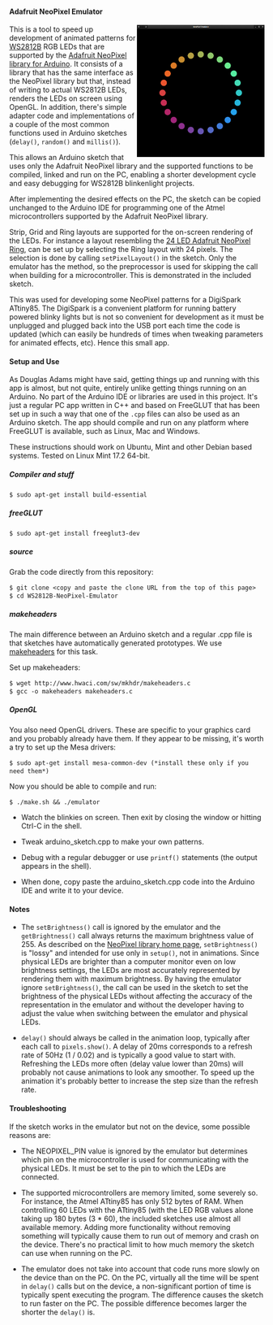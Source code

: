 #### Adafruit NeoPixel Emulator

<img align="right" width="50%" src="./screenshot.png">

This is a tool to speed up development of animated patterns for [WS2812B](https://www.adafruit.com/datasheets/WS2812B.pdf) RGB LEDs that are supported by the [Adafruit NeoPixel](https://www.adafruit.com/category/168) [library for Arduino](https://learn.adafruit.com/adafruit-neopixel-uberguide/arduino-library). It consists of a library that has the same interface as the NeoPixel library but that, instead of writing to actual WS2812B LEDs, renders the LEDs on screen using OpenGL. In addition, there's simple adapter code and implementations of a couple of the most common functions used in Arduino sketches (`delay()`, `random()` and `millis()`).

This allows an Arduino sketch that uses only the Adafruit NeoPixel library and the supported functions to be compiled, linked and run on the PC, enabling a shorter development cycle and easy debugging for WS2812B blinkenlight projects.

After implementing the desired effects on the PC, the sketch can be copied unchanged to the Arduino IDE for programming one of the Atmel microcontrollers supported by the Adafruit NeoPixel library.

Strip, Grid and Ring layouts are supported for the on-screen rendering of the LEDs. For instance a layout resembling the [24 LED Adafruit NeoPixel Ring](https://www.adafruit.com/products/1586), can be set up by selecting the Ring layout with 24 pixels. The selection is done by calling `setPixelLayout()` in the sketch. Only the emulator has the method, so the preprocessor is used for skipping the call when building for a microcontroller. This is demonstrated in the included sketch. 

This was used for developing some NeoPixel patterns for a DigiSpark ATtiny85. The DigiSpark is a convenient platform for running battery powered blinky lights but is not so convenient for development as it must be unplugged and plugged back into the USB port each time the code is updated (which can easily be hundreds of times when tweaking parameters for animated effects, etc). Hence this small app. 

#### Setup and Use

As Douglas Adams might have said, getting things up and running with this app is almost, but not quite, entirely unlike getting things running on an Arduino. No part of the Arduino IDE or libraries are used in this project. It's just a regular PC app written in C++ and based on FreeGLUT that has been set up in such a way that one of the `.cpp` files can also be used as an Arduino sketch. The app should compile and run on any platform where FreeGLUT is available, such as Linux, Mac and Windows.     

These instructions should work on Ubuntu, Mint and other Debian based systems. Tested on Linux Mint 17.2 64-bit.

##### Compiler and stuff

    $ sudo apt-get install build-essential

##### freeGLUT

    $ sudo apt-get install freeglut3-dev

##### source

Grab the code directly from this repository:

    $ git clone <copy and paste the clone URL from the top of this page>
    $ cd WS2812B-NeoPixel-Emulator

##### makeheaders

The main difference between an Arduino sketch and a regular .cpp file is that sketches have automatically generated prototypes. We use [makeheaders](http://www.hwaci.com/sw/mkhdr/makeheaders.html) for this task.
 
Set up makeheaders:

    $ wget http://www.hwaci.com/sw/mkhdr/makeheaders.c
    $ gcc -o makeheaders makeheaders.c

##### OpenGL

You also need OpenGL drivers. These are specific to your graphics card and you probably already have them. If they appear to be missing, it's worth a try to set up the Mesa drivers:

    $ sudo apt-get install mesa-common-dev (*install these only if you need them*)

Now you should be able to compile and run:

    $ ./make.sh && ./emulator
    
* Watch the blinkies on screen. Then exit by closing the window or hitting Ctrl-C in the shell.

* Tweak arduino_sketch.cpp to make your own patterns.

* Debug with a regular debugger or use `printf()` statements (the output appears in the shell).

* When done, copy paste the arduino_sketch.cpp code into the Arduino IDE and write it to your device.

#### Notes

* The `setBrightness()` call is ignored by the emulator and the `getBrightness()` call always returns the maximum brightness value of 255. As described on the [NeoPixel library home page](https://learn.adafruit.com/adafruit-neopixel-uberguide/arduino-library), `setBrightness()` is "lossy" and intended for use only in `setup()`, not in animations. Since physical LEDs are brighter than a computer monitor even on low brightness settings, the LEDs are most accurately represented by rendering them with maximum brightness. By having the emulator ignore `setBrightness()`, the call can be used in the sketch to set the brightness of the physical LEDs without affecting the accuracy of the representation in the emulator and without the developer having to adjust the value when switching between the emulator and physical LEDs.

* `delay()` should always be called in the animation loop, typically after each call to `pixels.show()`. A delay of 20ms corresponds to a refresh rate of 50Hz (1 / 0.02) and is typically a good value to start with. Refreshing the LEDs more often (delay value lower than 20ms) will probably not cause animations to look any smoother. To speed up the animation it's probably better to increase the step size than the refresh rate.     

#### Troubleshooting
        
If the sketch works in the emulator but not on the device, some possible reasons are:
 
* The NEOPIXEL_PIN value is ignored by the emulator but determines which pin on the microcontroller is used for communicating with the physical LEDs. It must be set to the pin to which the LEDs are connected.
  
* The supported microcontrollers are memory limited, some severely so. For instance, the Atmel ATtiny85 has only 512 bytes of RAM. When controlling 60 LEDs with the ATtiny85 (with the LED RGB values alone taking up 180 bytes (3 * 60), the included sketches use almost all available memory. Adding more functionality without removing something will typically cause them to run out of memory and crash on the device. There's no practical limit to how much memory the sketch can use when running on the PC.

* The emulator does not take into account that code runs more slowly on the device than on the PC. On the PC, virtually all the time will be spent in `delay()` calls but on the device, a non-significant portion of time is typically spent executing the program. The difference causes the sketch to run faster on the PC. The possible difference becomes larger the shorter the `delay()` is.
